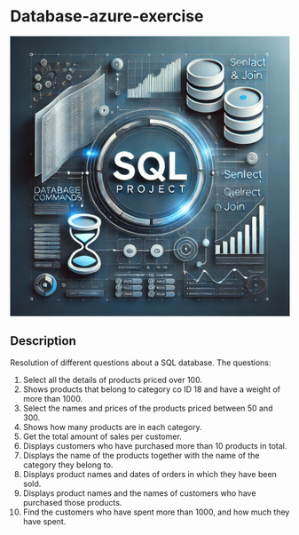 # Database-azure-exercise

![Portada del Proyecto](./SQL_proyect.png)

## Description
Resolution of different questions about a SQL database. The questions:
1. Select all the details of products priced over 100.
2. Shows products that belong to category co ID 18 and have a weight of more than 1000.
3. Select the names and prices of the products priced between 50 and 300.
4. Shows how many products are in each category.
5. Get the total amount of sales per customer.
6. Displays customers who have purchased more than 10 products in total.
7. Displays the name of the products together with the name of the category they belong to.
8. Displays product names and dates of orders in which they have been sold.
9. Displays product names and the names of customers who have purchased those products.
10. Find the customers who have spent more than 1000, and how much they have spent.

